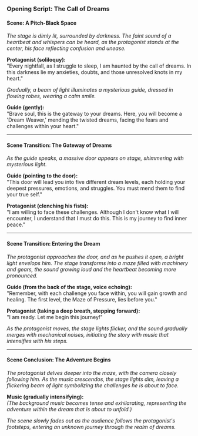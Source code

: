 ### **Opening Script: The Call of Dreams**

#### **Scene: A Pitch-Black Space**

*The stage is dimly lit, surrounded by darkness. The faint sound of a heartbeat and whispers can be heard, as the protagonist stands at the center, his face reflecting confusion and unease.*

**Protagonist (soliloquy):**  
"Every nightfall, as I struggle to sleep, I am haunted by the call of dreams. In this darkness lie my anxieties, doubts, and those unresolved knots in my heart."

*Gradually, a beam of light illuminates a mysterious guide, dressed in flowing robes, wearing a calm smile.*

**Guide (gently):**  
"Brave soul, this is the gateway to your dreams. Here, you will become a 'Dream Weaver,' mending the twisted dreams, facing the fears and challenges within your heart."

---

#### **Scene Transition: The Gateway of Dreams**

*As the guide speaks, a massive door appears on stage, shimmering with mysterious light.*

**Guide (pointing to the door):**  
"This door will lead you into five different dream levels, each holding your deepest pressures, emotions, and struggles. You must mend them to find your true self."

**Protagonist (clenching his fists):**  
"I am willing to face these challenges. Although I don't know what I will encounter, I understand that I must do this. This is my journey to find inner peace."

---

#### **Scene Transition: Entering the Dream**

*The protagonist approaches the door, and as he pushes it open, a bright light envelops him. The stage transforms into a maze filled with machinery and gears, the sound growing loud and the heartbeat becoming more pronounced.*

**Guide (from the back of the stage, voice echoing):**  
"Remember, with each challenge you face within, you will gain growth and healing. The first level, the Maze of Pressure, lies before you."

**Protagonist (taking a deep breath, stepping forward):**  
"I am ready. Let me begin this journey!"

*As the protagonist moves, the stage lights flicker, and the sound gradually merges with mechanical noises, initiating the story with music that intensifies with his steps.*

---

#### **Scene Conclusion: The Adventure Begins**

*The protagonist delves deeper into the maze, with the camera closely following him. As the music crescendos, the stage lights dim, leaving a flickering beam of light symbolizing the challenges he is about to face.*

**Music (gradually intensifying):**  
*(The background music becomes tense and exhilarating, representing the adventure within the dream that is about to unfold.)*

*The scene slowly fades out as the audience follows the protagonist's footsteps, entering an unknown journey through the realm of dreams.*

